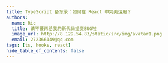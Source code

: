 ```yaml
---
title: TypeScript 备忘录：如何在 React 中完美运用？
authors:
  name: Ric
  title: 请不要再给我的新代码提交BUG啦
  image_url: http://8.129.54.83/static/src/img/avatar1.png
  email: 272366149@qq.com
tags: [ts, hooks, react]
hide_table_of_contents: false
---
```


<!--truncate-->